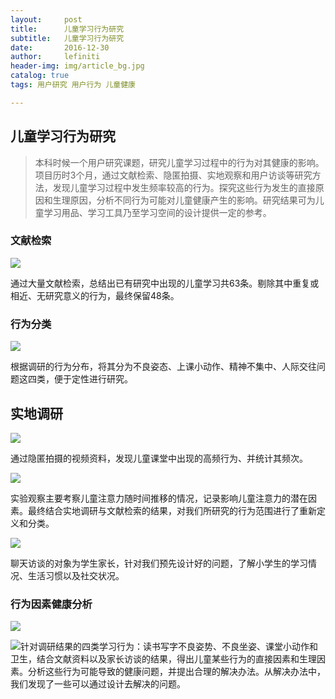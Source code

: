 ```yaml
---
layout:     post
title:      儿童学习行为研究
subtitle:   儿童学习行为研究
date:       2016-12-30
author:     lefiniti
header-img: img/article_bg.jpg
catalog: true
tags: 用户研究 用户行为 儿童健康

---
```


## 儿童学习行为研究

> 本科时候一个用户研究课题，研究儿童学习过程中的行为对其健康的影响。项目历时3个月，通过文献检索、隐匿拍摄、实地观察和用户访谈等研究方法，发现儿童学习过程中发生频率较高的行为。探究这些行为发生的直接原因和生理原因，分析不同行为可能对儿童健康产生的影响。研究结果可为儿童学习用品、学习工具乃至学习空间的设计提供一定的参考。



### 文献检索

![](https://ws4.sinaimg.cn/large/0069RVTdgy1ftvol03at0j31kw0hvkjl.jpg)

​        通过大量文献检索，总结出已有研究中出现的儿童学习共63条。剔除其中重复或相近、无研究意义的行为，最终保留48条。

### 行为分类

![](https://ws3.sinaimg.cn/large/0069RVTdgy1ftvoky8gkkj31kw0hvhdt.jpg)

​        根据调研的行为分布，将其分为不良姿态、上课小动作、精神不集中、人际交往问题这四类，便于定性进行研究。

## 实地调研

![](https://ws3.sinaimg.cn/large/0069RVTdgy1ftvokwgqi4j31kw0hvkjl.jpg)

​       通过隐匿拍摄的视频资料，发现儿童课堂中出现的高频行为、并统计其频次。

![](https://ws1.sinaimg.cn/large/0069RVTdgy1ftvokura1pj31kw0hv7wh.jpg)

​        实验观察主要考察儿童注意力随时间推移的情况，记录影响儿童注意力的潜在因素。最终结合实地调研与文献检索的结果，对我们所研究的行为范围进行了重新定义和分类。

![](https://ws1.sinaimg.cn/large/0069RVTdgy1ftvoktkvuyj31kw0hvhc3.jpg)

​        聊天访谈的对象为学生家长，针对我们预先设计好的问题，了解小学生的学习情况、生活习惯以及社交状况。


### 行为因素健康分析

![](https://ws1.sinaimg.cn/large/0069RVTdgy1ftvoks8p88j31kw0hve81.jpg)

![](https://ws3.sinaimg.cn/large/0069RVTdgy1ftvokqmws6j31kw0hvhcm.jpg)​        针对调研结果的四类学习行为：读书写字不良姿势、不良坐姿、课堂小动作和卫生，结合文献资料以及家长访谈的结果，得出儿童某些行为的直接因素和生理因素。分析这些行为可能导致的健康问题，并提出合理的解决办法。从解决办法中，我们发现了一些可以通过设计去解决的问题。
